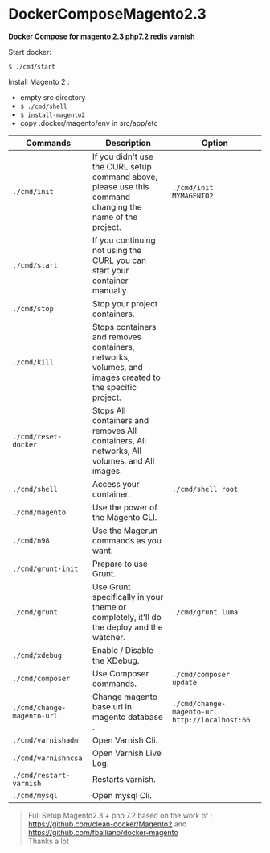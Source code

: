 
# DockerComposeMagento2.3  

**Docker Compose for magento 2.3 php7.2 redis varnish**  
   
  
Start docker:  
```shell  
$ ./cmd/start  
```  
  
Install Magento 2 :  
- empty src directory  
- ``` $ ./cmd/shell ```  
- ``` $ install-magento2 ```  
- copy .docker/magento/env in src/app/etc

| Commands | Description |Option|
|--|--|--|
| `./cmd/init` | If you didn't use the CURL setup command above, please use this command changing the name of the project. |`./cmd/init MYMAGENTO2` |
| `./cmd/start` | If you continuing not using the CURL you can start your container manually. | |
| `./cmd/stop` | Stop your project containers. | |
| `./cmd/kill` | Stops containers and removes containers, networks, volumes, and images created to the specific project. | |
| `./cmd/reset-docker` | Stops All containers and removes All containers, All networks, All volumes, and All images. | |
| `./cmd/shell` | Access your container. |`./cmd/shell root` |
| `./cmd/magento` | Use the power of the Magento CLI.| |
| `./cmd/n98` | Use the Magerun commands as you want.| |
| `./cmd/grunt-init` | Prepare to use Grunt.| |
| `./cmd/grunt` | Use Grunt specifically in your theme or completely, it'll do the deploy and the watcher.| `./cmd/grunt luma` |
| `./cmd/xdebug` | Enable / Disable the XDebug. | |
| `./cmd/composer` | Use Composer commands.| `./cmd/composer update` |
| `./cmd/change-magento-url` | Change magento base url in magento database .| `./cmd/change-magento-url http://localhost:66` |
| `./cmd/varnishadm` | Open Varnish Cli. | |
| `./cmd/varnishncsa` | Open Varnish Live Log. | |
| `./cmd/restart-varnish` | Restarts varnish. | |
| `./cmd/mysql` | Open mysql Cli. | |

> Full Setup Magento2.3 + php 7.2  based on the work of :  
> https://github.com/clean-docker/Magento2 
> and 
> https://github.com/fballiano/docker-magento   
> Thanks a lot

